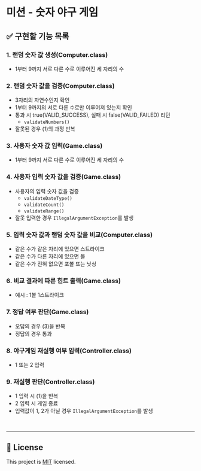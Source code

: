 # 미션 - 숫자 야구 게임

## ✅ 구현할 기능 목록

### 1. 랜덤 숫자 값 생성(Computer.class)
- 1부터 9까지 서로 다른 수로 이루어진 세 자리의 수
### 2. 랜덤 숫자 값을 검증(Computer.class)
- 3자리의 자연수인지 확인
- 1부터 9까지의 서로 다른 수로만 이루어져 있는지 확인
- 통과 시 true(VALID_SUCCESS), 실패 시 false(VALID_FAILED) 리턴
  - `validateNumbers()`
- 잘못된 경우 (1)의 과정 반복
### 3. 사용자 숫자 값 입력(Game.class)
- 1부터 9까지 서로 다른 수로 이루어진 세 자리의 수
### 4. 사용자 입력 숫자 값을 검증(Game.class)
- 사용자의 입력 숫자 값을 검증
  - `validateDateType()`
  - `validateCount()`
  - `validateRange()`
- 잘못 입력한 경우 `IllegalArgumentException`를 발생
### 5. 입력 숫자 값과 랜덤 숫자 값을 비교(Computer.class)
- 같은 수가 같은 자리에 있으면 스트라이크
- 같은 수가 다른 자리에 있으면 볼
- 같은 수가 전혀 없으면 포볼 또는 낫싱
### 6. 비교 결과에 따른 힌트 출력(Game.class)
- 예시 : 1볼 1스트라이크
### 7. 정답 여부 판단(Game.class)
- 오답의 경우 (3)을 반복
- 정답의 경우 통과
### 8. 야구게임 재실행 여부 입력(Controller.class)
- 1 또는 2 입력
### 9. 재실행 판단(Controller.class)
- 1 입력 시 (1)을 반복
- 2 입력 시 게임 종료
- 입력값이 1, 2가 아닐 경우 `IllegalArgumentException`를 발생

<br>

---

## 📝 License

This project is [MIT](https://github.com/woowacourse/java-baseball-precourse/blob/master/LICENSE) licensed.
